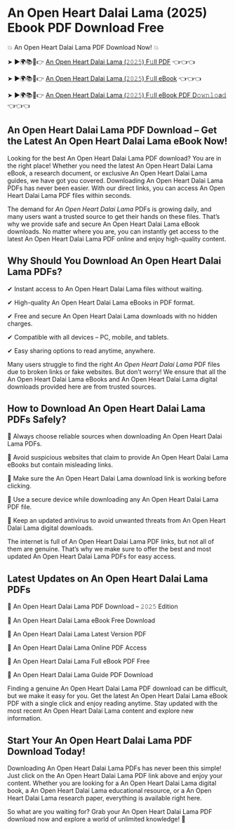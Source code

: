 # An Open Heart Dalai Lama (2025) Ebook PDF Download Free

💥 An Open Heart Dalai Lama PDF Download Now! 💥

➤ ►🌍📚📱👉 [An Open Heart Dalai Lama (𝟸𝟶𝟸𝟻) F𝚞ll PDF](https://getpdf.xyz/an-open-heart-dalai-lama) 👈👈👈


➤ ►🌍📚📱👉 [An Open Heart Dalai Lama (𝟸𝟶𝟸𝟻) F𝚞ll eBook](https://getpdf.xyz/an-open-heart-dalai-lama) 👈👈👈


➤ ►🌍📚📱👉 [An Open Heart Dalai Lama (𝟸𝟶𝟸𝟻) F𝚞ll eBook PDF D𝚘𝚠𝚗𝚕𝚘a𝚍](https://getpdf.xyz/an-open-heart-dalai-lama) 👈👈👈


## An Open Heart Dalai Lama PDF Download – Get the Latest An Open Heart Dalai Lama eBook Now!

Looking for the best An Open Heart Dalai Lama PDF download? You are in the right place! Whether you need the latest An Open Heart Dalai Lama eBook, a research document, or exclusive An Open Heart Dalai Lama guides, we have got you covered. Downloading An Open Heart Dalai Lama PDFs has never been easier. With our direct links, you can access An Open Heart Dalai Lama PDF files within seconds.

The demand for *An Open Heart Dalai Lama* PDFs is growing daily, and many users want a trusted source to get their hands on these files. That’s why we provide safe and secure An Open Heart Dalai Lama eBook downloads. No matter where you are, you can instantly get access to the latest An Open Heart Dalai Lama PDF online and enjoy high-quality content.

## Why Should You Download An Open Heart Dalai Lama PDFs?

✔ Instant access to An Open Heart Dalai Lama files without waiting.

✔ High-quality An Open Heart Dalai Lama eBooks in PDF format.

✔ Free and secure An Open Heart Dalai Lama downloads with no hidden charges.

✔ Compatible with all devices – PC, mobile, and tablets.

✔ Easy sharing options to read anytime, anywhere.

Many users struggle to find the right *An Open Heart Dalai Lama* PDF files due to broken links or fake websites. But don’t worry! We ensure that all the An Open Heart Dalai Lama eBooks and An Open Heart Dalai Lama digital downloads provided here are from trusted sources.

## How to Download An Open Heart Dalai Lama PDFs Safely?

📌 Always choose reliable sources when downloading An Open Heart Dalai Lama PDFs.

📌 Avoid suspicious websites that claim to provide An Open Heart Dalai Lama eBooks but contain misleading links.

📌 Make sure the An Open Heart Dalai Lama download link is working before clicking.

📌 Use a secure device while downloading any An Open Heart Dalai Lama PDF file.

📌 Keep an updated antivirus to avoid unwanted threats from An Open Heart Dalai Lama digital downloads.

The internet is full of An Open Heart Dalai Lama PDF links, but not all of them are genuine. That’s why we make sure to offer the best and most updated An Open Heart Dalai Lama PDFs for easy access.

## Latest Updates on An Open Heart Dalai Lama PDFs

🔹 An Open Heart Dalai Lama PDF Download – 𝟸𝟶𝟸𝟻 Edition

🔹 An Open Heart Dalai Lama eBook Free Download

🔹 An Open Heart Dalai Lama Latest Version PDF

🔹 An Open Heart Dalai Lama Online PDF Access

🔹 An Open Heart Dalai Lama Full eBook PDF Free

🔹 An Open Heart Dalai Lama Guide PDF Download

Finding a genuine An Open Heart Dalai Lama PDF download can be difficult, but we make it easy for you. Get the latest An Open Heart Dalai Lama eBook PDF with a single click and enjoy reading anytime. Stay updated with the most recent An Open Heart Dalai Lama content and explore new information.

## Start Your An Open Heart Dalai Lama PDF Download Today!

Downloading An Open Heart Dalai Lama PDFs has never been this simple! Just click on the An Open Heart Dalai Lama PDF link above and enjoy your content. Whether you are looking for a An Open Heart Dalai Lama digital book, a An Open Heart Dalai Lama educational resource, or a An Open Heart Dalai Lama research paper, everything is available right here.

So what are you waiting for? Grab your An Open Heart Dalai Lama PDF download now and explore a world of unlimited knowledge! 🚀
